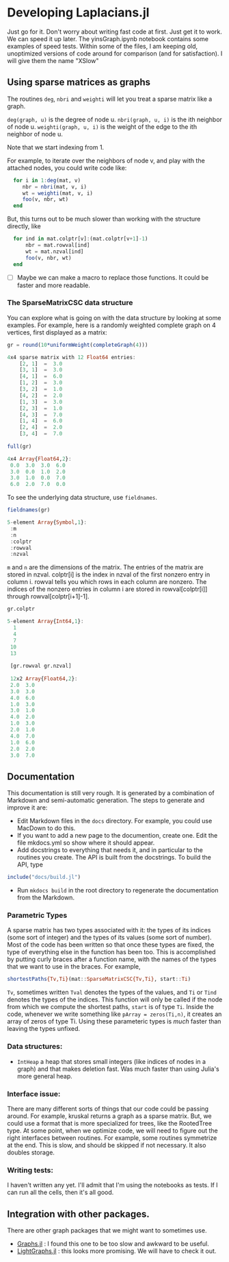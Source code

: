 # Developing Laplacians.jl


Just go for it.
Don't worry about writing fast code at first.
Just get it to work.
We can speed it up later.
The yinsGraph.ipynb notebook contains some examples of speed tests.
Within some of the files, I am keeping old, unoptimized versions of code around for comparison (and for satisfaction).  I will give them the name "XSlow"

## Using sparse matrices as graphs
The routines `deg`, `nbri` and `weighti` will let you treat a sparse matrix like a graph.

`deg(graph, u)` is the degree of node u.
`nbri(graph, u, i)` is the ith neighbor of node u.
`weighti(graph, u, i)` is the weight of the edge to the ith neighbor of node u.

Note that we start indexing from 1.

For example, to iterate over the neighbors of node v,
  and play with the attached nodes, you could write code like:

~~~julia
  for i in 1:deg(mat, v)
     nbr = nbri(mat, v, i)
     wt = weighti(mat, v, i)
     foo(v, nbr, wt)
  end
~~~

But, this turns out to be much slower than working with the structure directly, like

~~~julia
  for ind in mat.colptr[v]:(mat.colptr[v+1]-1)
      nbr = mat.rowval[ind]
      wt = mat.nzval[ind]
      foo(v, nbr, wt)
  end
~~~

* [ ] Maybe we can make a macro to replace those functions.  It could be faster and more readable.

### The SparseMatrixCSC data structure

You can explore what is going on with the data structure by looking at some examples.  For example, here is a randomly weighted complete graph on 4 vertices, first displayed as a matrix:

~~~julia
gr = round(10*uniformWeight(completeGraph(4)))

4x4 sparse matrix with 12 Float64 entries:
	[2, 1]  =  3.0
	[3, 1]  =  3.0
	[4, 1]  =  6.0
	[1, 2]  =  3.0
	[3, 2]  =  1.0
	[4, 2]  =  2.0
	[1, 3]  =  3.0
	[2, 3]  =  1.0
	[4, 3]  =  7.0
	[1, 4]  =  6.0
	[2, 4]  =  2.0
	[3, 4]  =  7.0
	
full(gr)

4x4 Array{Float64,2}:
 0.0  3.0  3.0  6.0
 3.0  0.0  1.0  2.0
 3.0  1.0  0.0  7.0
 6.0  2.0  7.0  0.0
~~~

To see the underlying data structure, use `fieldnames`.

~~~julia
fieldnames(gr)

5-element Array{Symbol,1}:
 :m     
 :n     
 :colptr
 :rowval
 :nzval 
~~~

`m` and `n` are the dimensions of the matrix.
The entries of the matrix are stored in nzval.
colptr[i] is the index in nzval of the first nonzero entry
in column i.  rowval tells you which rows in each column are nonzero.
The indices of the nonzero entries in column i are stored in 
rowval[colptr[i]] through rowval[colptr[i+1]-1].

~~~julia
gr.colptr 

5-element Array{Int64,1}:
  1
  4
  7
 10
 13
 
 [gr.rowval gr.nzval]
 
 12x2 Array{Float64,2}:
 2.0  3.0
 3.0  3.0
 4.0  6.0
 1.0  3.0
 3.0  1.0
 4.0  2.0
 1.0  3.0
 2.0  1.0
 4.0  7.0
 1.0  6.0
 2.0  2.0
 3.0  7.0
~~~


## Documentation

This documentation is still very rough.
It is generated by a combination of Markdown and semi-automatic generation.  The steps to generate and improve it are:

* Edit Markdown files in the `docs` directory.  For example, you could use MacDown to do this.
* If you want to add a new page to the documention, create one.  Edit the file mkdocs.yml so show where it should appear.
* Add docstrings to everything that needs it, and in particular to the routines you create.  The API is built from the docstrings.  To build the API, type

~~~julia
include("docs/build.jl")
~~~

* Run `mkdocs build` in the root directory to regenerate the documentation from the Markdown.

### Parametric Types

A sparse matrix has two types associated with it: the types of its indices (some sort of integer) and the types of its values (some sort of number).  Most of the code has been written so that once these types are fixed, the type of everything else in the function has been too.  This is accomplished by putting curly braces after a function name, with the names of the types that we want to use in the braces.  For example,

~~~julia
shortestPaths{Tv,Ti}(mat::SparseMatrixCSC{Tv,Ti}, start::Ti)
~~~

`Tv`, sometimes written `Tval` denotes the types of the values, and `Ti` or `Tind` denotes the types of the indices.  This function will only be called if the node from which we compute the shortest paths, `start` is of type `Ti`.  Inside the code, whenever we write something like `pArray = zeros(Ti,n)`, it creates an array of zeros of type Ti.  Using these parameteric types is *much* faster than leaving the types unfixed.

### Data structures:

* `IntHeap` a heap that stores small integers (like indices of nodes in a graph) and that makes deletion fast.  Was much faster than using Julia's more general heap.

### Interface issue:
There are many different sorts of things that our code could be passing around.  For example, kruskal returns a graph as a sparse matrix.  But, we could use a format that is more specialized for trees, like the RootedTree type.  At some point, when we optimize code, we will need to figure out the right interfaces between routines.  For example, some routines symmetrize at the end.  This is slow, and should be skipped if not necessary.  It also doubles storage.

### Writing tests:
I haven't written any yet.  I'll admit that I'm using the notebooks as tests.  If I can run all the cells, then it's all good.

## Integration with other packages.

There are other graph packages that we might want to sometimes use.

* [Graphs.jl](http://github.com/JuliaLang/Graphs.jl) : I found this one to be too slow and awkward to be useful.
* [LightGraphs.jl](http://github.com/JuliaGraphs/LightGraphs.jl) : this looks more promising.  We will have to check it out.
